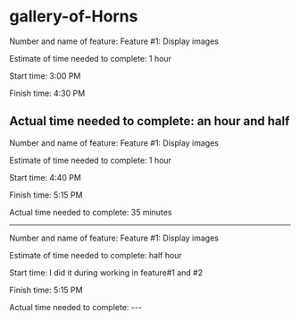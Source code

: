 # gallery-of-Horns

Number and name of feature: Feature #1: Display images

Estimate of time needed to complete: 1 hour

Start time: 3:00 PM

Finish time: 4:30 PM

Actual time needed to complete: an hour and half
-------------------------------------------------------------
Number and name of feature: Feature #1: Display images

Estimate of time needed to complete: 1 hour

Start time: 4:40 PM

Finish time: 5:15 PM

Actual time needed to complete: 35 minutes

-------------------------------------------------------------
Number and name of feature: Feature #1: Display images

Estimate of time needed to complete: half hour

Start time: I did it during working in feature#1 and #2

Finish time: 5:15 PM

Actual time needed to complete: ---